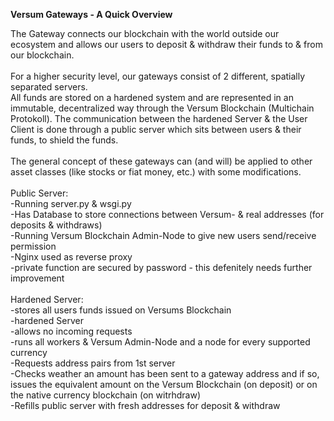 **Versum Gateways - A Quick Overview**

The Gateway connects our blockchain with the world outside our ecosystem and allows our users to deposit & withdraw their funds to & from our blockchain.<br />
<br />
For a higher security level, our gateways consist of 2 different, spatially separated servers. <br />
All funds are stored on a hardened system and are represented in an immutable, decentralized way through the Versum Blockchain (Multichain Protokoll). The communication between the hardened Server & the User Client is done through a public server which sits between users & their funds, to shield the funds.<br />
<br />
The general concept of these gateways can (and will) be applied to other asset classes (like stocks or fiat money, etc.) with some modifications.<br />
<br />
Public Server:<br />
-Running server.py & wsgi.py <br />
-Has Database to store connections between Versum- & real addresses (for deposits & withdraws)<br />
-Running Versum Blockchain Admin-Node to give new users send/receive permission<br />
-Nginx used as reverse proxy<br />
-private function are secured by password - this 	defenitely needs further improvement<br />
<br />
Hardened Server:<br />
-stores all users funds issued on Versums Blockchain<br />
-hardened Server<br />
-allows no incoming requests<br />
-runs all workers & Versum Admin-Node and a node for 	every supported currency<br />
-Requests address pairs from 1st server<br />
-Checks weather an amount has been sent to a gateway 	address and if so, issues the equivalent amount on the 	Versum Blockchain (on deposit) or on the native currency blockchain (on witrhdraw)<br />
-Refills public server with fresh addresses for deposit & withdraw<br />
	